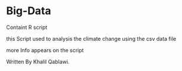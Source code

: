 # Big-Data
Containt R script

this Script used to analysis the climate change using the csv data file

more Info appears on the script

Written By Khalil Qablawi.
